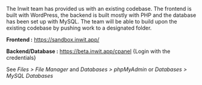 The Inwit team has provided us with an existing codebase. The frontend is built with
WordPress, the backend is built mostly with PHP and the database has been set up with
MySQL. The team will be able to build upon the existing codebase by pushing work
to a designated folder.

**Frontend :** https://sandbox.inwit.app/

**Backend/Database :** https://beta.inwit.app/cpanel
{Login with the credentials}

See *Files > File Manager* and *Databases > phpMyAdmin* or *Databases > MySQL Databases*